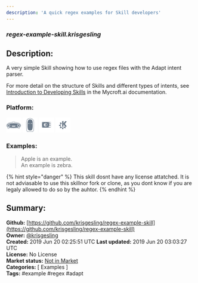 ```yaml
---
description: 'A quick regex examples for Skill developers'
---
```


### _regex-example-skill.krisgesling_  
## Description:  
A very simple Skill showing how to use regex files with the Adapt intent parser.

For more detail on the structure of Skills and different types of intents, see [Introduction to Developing Skills](https://mycroft.ai/documentation/skills/introduction-developing-skills/) in the Mycroft.ai documentation.  
  
  
### Platform:  
 ![Mark I](../.gitbook/assets/mark-1-icon.png)  ![Mark II](../.gitbook/assets/mark-2-icon.png)  ![Picroft](../.gitbook/assets/picroft-icon.png)  ![plasmoid](../.gitbook/assets/kde.png)   
### Examples:  
> Apple is an example.  
> An example is zebra.  
  
{% hint style="danger" %}
This skill dosnt have any license attatched. It is not adviasable to use this skillnor fork or clone, as you dont know if you are legaly allowed to do so by the auhtor.
{% endhint %}
  
## Summary:  
**Github:** [https://github.com/krisgesling/regex-example-skill](https://github.com/krisgesling/regex-example-skill)  
**Owner:** [@krisgesling](https://github.com/krisgesling)  
**Created:** 2019 Jun 20 02:25:51 UTC  **Last updated:** 2019 Jun 20 03:03:27 UTC  
**License:** No License  
**Market status:** [Not in Market](https://market.mycroft.ai/skill/)  
**Categories:** [ Examples ]   
**Tags:** \#example \#regex \#adapt   
